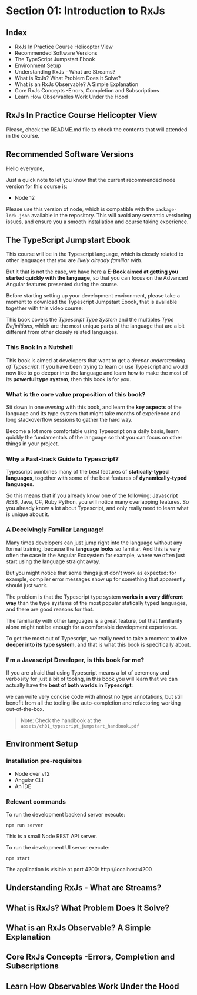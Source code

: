 # Section 01: Introduction to RxJs #

## Index ##
- RxJs In Practice Course Helicopter View
- Recommended Software Versions
- The TypeScript Jumpstart Ebook
- Environment Setup
- Understanding RxJs - What are Streams?
- What is RxJs? What Problem Does It Solve?
- What is an RxJs Observable? A Simple Explanation 
- Core RxJs Concepts -Errors, Completion and Subscriptions
- Learn How Observables Work Under the Hood

## RxJs In Practice Course Helicopter View
Please, check the README.md file to check the contents that will attended in the course.

## Recommended Software Versions
Hello everyone,

Just a quick note to let you know that the current recommended node version for this course is:

- Node 12

Please use this version of node, which is compatible with the `package-lock.json` available in the repository. This will avoid any semantic versioning issues, and ensure you a smooth installation and course taking experience.

## The TypeScript Jumpstart Ebook
This course will be in the Typescript language, which is closely related to other languages that you are *likely already familiar with*. 

But it that is not the case, we have here a **E-Book aimed at getting you started quickly with the language**, so that you can focus on the Advanced Angular features presented during the course.

Before starting setting up your development environment, please take a moment to download the Typescript Jumpstart Ebook, that is available together with this video course:

This book covers the *Typescript Type System* and the multiples *Type Definitions*, which are the most unique parts of the language that are a bit different from other closely related languages. 

### This Book In a Nutshell ###
This book is aimed at  developers that want to get a *deeper understanding of Typescript*. If you have been trying to learn or use Typescript and would now like to go deeper into the language and learn how to make the most of its **powerful type system**, then this book is for you.

### What is the core value proposition of this book? ###
Sit down in one *evening* with this book, and learn the **key aspects** of the language and its type system that might take months of experience and long stackoverflow sessions to gather the hard way.

Become a lot more comfortable using Typescript on a daily basis, learn quickly the fundamentals of the language so that you can focus on other things in your project.

### Why a Fast-track Guide to Typescript? ###
Typescript combines many of the best features of **statically-typed languages**, together with some of the best features of **dynamically-typed languages**.

So this means that if you already know one of the following: Javascript /ES6, Java, C#, Ruby Python, you will notice many overlapping features. So you already know a lot about Typescript, and only really need to learn what is unique about it.

### A Deceivingly Familiar Language! ###
Many times developers can just jump right into the language without any formal training, because the **language looks** so familiar. And this is very often the case in the Angular Ecosystem for example, where we often just start using the language straight away.

But you might notice that some things just don't work as expected: for example, compiler error messages show up for something that apparently should just work.

The problem is that the Typescript type system **works in a very different way** than the type systems of the most popular statically typed languages, and there are good reasons for that.

The familiarity with other languages is a great feature, but that familiarity alone might not be enough for a comfortable development experience.

To get the most out of Typescript, we really need to take a moment to **dive deeper into its type system**, and that is what this book is specifically about.

### I'm a Javascript Developer, is this book for me? ###

If you are afraid that using Typescript means a lot of ceremony and verbosity for just a bit of tooling, in this book you will learn that we can actually have the **best of both worlds in Typescript**:

we can write very concise code with almost no type annotations, but still benefit from all the tooling like auto-completion and refactoring working out-of-the-box.

> Note: Check the handbook at the `assets/ch01_typescript_jumpstart_handbook.pdf`

## Environment Setup

### Installation pre-requisites ###
- Node over v12
- Angular CLI
- An IDE

### Relevant commands ###
To run the development backend server execute:

    npm run server
    
This is a small Node REST API server.

To run the development UI server execute:

    npm start

The application is visible at port 4200: http://localhost:4200

## Understanding RxJs - What are Streams?
## What is RxJs? What Problem Does It Solve?
## What is an RxJs Observable? A Simple Explanation 
## Core RxJs Concepts -Errors, Completion and Subscriptions
## Learn How Observables Work Under the Hood
